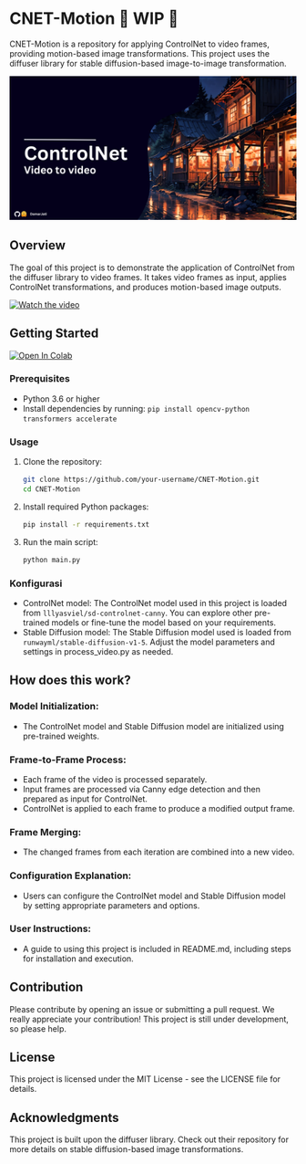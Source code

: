 # CNET-Motion 🚦 WIP 🚦

CNET-Motion is a repository for applying ControlNet to video frames, providing motion-based image transformations. This project uses the diffuser library for stable diffusion-based image-to-image transformation.

![Thumbnail](src/CNET-Motion.png)

## Overview
The goal of this project is to demonstrate the application of ControlNet from the diffuser library to video frames. It takes video frames as input, applies ControlNet transformations, and produces motion-based image outputs.

[![Watch the video](https://img.youtube.com/vi/Kboe-q3fu2Q/0.jpg)](https://youtube.com/shorts/Kboe-q3fu2Q)

## Getting Started

[![Open In Colab](https://colab.research.google.com/assets/colab-badge.svg)](https://colab.research.google.com/drive/15vTIUNMB2ShxN2APsdfcSUwOhtOpDm_j?usp=sharing)

### Prerequisites

- Python 3.6 or higher
- Install dependencies by running: `pip install opencv-python transformers accelerate`

### Usage

1. Clone the repository:
   ```bash
   git clone https://github.com/your-username/CNET-Motion.git
   cd CNET-Motion

2. Install required Python packages:
   ```bash
   pip install -r requirements.txt

3. Run the main script:
   ```bash
   python main.py

### Konfigurasi
- ControlNet model: The ControlNet model used in this project is loaded from `lllyasviel/sd-controlnet-canny`. You can explore other pre-trained models or fine-tune the model based on your requirements.
- Stable Diffusion model: The Stable Diffusion model used is loaded from `runwayml/stable-diffusion-v1-5`. Adjust the model parameters and settings in process_video.py as needed.

## How does this work?

### Model Initialization:
- The ControlNet model and Stable Diffusion model are initialized using pre-trained weights.

### Frame-to-Frame Process:
- Each frame of the video is processed separately.
- Input frames are processed via Canny edge detection and then prepared as input for ControlNet.
- ControlNet is applied to each frame to produce a modified output frame.

### Frame Merging:
- The changed frames from each iteration are combined into a new video.

### Configuration Explanation:
- Users can configure the ControlNet model and Stable Diffusion model by setting appropriate parameters and options.

### User Instructions:
 - A guide to using this project is included in README.md, including steps for installation and execution.


## Contribution
Please contribute by opening an issue or submitting a pull request. We really appreciate your contribution!
This project is still under development, so please help.

## License
This project is licensed under the MIT License - see the LICENSE file for details.

## Acknowledgments
This project is built upon the diffuser library. Check out their repository for more details on stable diffusion-based image transformations.
